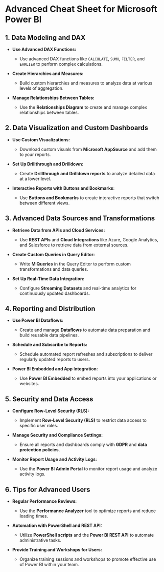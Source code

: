# Advanced Cheat Sheet for Microsoft Power BI



## 1. Data Modeling and DAX

- **Use Advanced DAX Functions:**
  - Use advanced DAX functions like `CALCULATE`, `SUMX`, `FILTER`, and `EARLIER` to perform complex calculations.

- **Create Hierarchies and Measures:**
  - Build custom hierarchies and measures to analyze data at various levels of aggregation.

- **Manage Relationships Between Tables:**
  - Use the **Relationships Diagram** to create and manage complex relationships between tables.

## 2. Data Visualization and Custom Dashboards

- **Use Custom Visualizations:**
  - Download custom visuals from **Microsoft AppSource** and add them to your reports.

- **Set Up Drillthrough and Drilldown:**
  - Create **Drillthrough and Drilldown reports** to analyze detailed data at a lower level.

- **Interactive Reports with Buttons and Bookmarks:**
  - Use **Buttons and Bookmarks** to create interactive reports that switch between different views.

## 3. Advanced Data Sources and Transformations

- **Retrieve Data from APIs and Cloud Services:**
  - Use **REST APIs** and **Cloud Integrations** like Azure, Google Analytics, and Salesforce to retrieve data from external sources.

- **Create Custom Queries in Query Editor:**
  - Write **M Queries** in the Query Editor to perform custom transformations and data queries.

- **Set Up Real-Time Data Integration:**
  - Configure **Streaming Datasets** and real-time analytics for continuously updated dashboards.

## 4. Reporting and Distribution

- **Use Power BI Dataflows:**
  - Create and manage **Dataflows** to automate data preparation and build reusable data pipelines.

- **Schedule and Subscribe to Reports:**
  - Schedule automated report refreshes and subscriptions to deliver regularly updated reports to users.

- **Power BI Embedded and App Integration:**
  - Use **Power BI Embedded** to embed reports into your applications or websites.

## 5. Security and Data Access

- **Configure Row-Level Security (RLS):**
  - Implement **Row-Level Security (RLS)** to restrict data access to specific user roles.

- **Manage Security and Compliance Settings:**
  - Ensure all reports and dashboards comply with **GDPR** and **data protection policies**.

- **Monitor Report Usage and Activity Logs:**
  - Use the **Power BI Admin Portal** to monitor report usage and analyze activity logs.

## 6. Tips for Advanced Users

- **Regular Performance Reviews:**
  - Use the **Performance Analyzer** tool to optimize reports and reduce loading times.

- **Automation with PowerShell and REST API:**
  - Utilize **PowerShell scripts** and the **Power BI REST API** to automate administrative tasks.

- **Provide Training and Workshops for Users:**
  - Organize training sessions and workshops to promote effective use of Power BI within your team.
